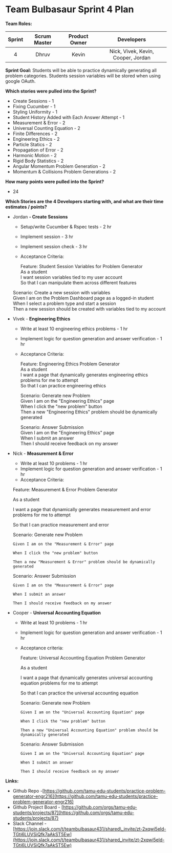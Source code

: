 # Team Bulbasaur Sprint 4 Plan

**Team Roles:**

| Sprint | Scrum Master | Product Owner | Developers |
| :---: | :---: | :---: | :---: |
| 4 | Dhruv | Kevin | Nick, Vivek, Kevin, Cooper, Jordan |

**Sprint Goal:**  Students will be able to practice dynamically generating all problem categories. Students session variables will be stored when using google OAuth. 

**Which stories were pulled into the Sprint?**

* Create Sessions \- 1  
* Fixing Cucumber \- 1  
* Styling Uniformity \- 1
* Student History Added with Each Answer Attempt \- 1  
* Measurement & Error \- 2  
* Universal Counting Equation \- 2  
* Finite Differences \- 2  
* Engineering Ethics \- 2   
* Particle Statics \- 2  
* Propagation of Error \- 2  
* Harmonic Motion \- 2  
* Rigid Body Statistics \- 2  
* Angular Momentum Problem Generation \- 2  
* Momentum & Collisions Problem Generations \- 2

**How many points were pulled into the Sprint?**

* 24

**Which Stories are the 4 Developers starting with, and what are their time estimates / points?**

* Jordan **\- Create Sessions**  
  * Setup/write Cucumber & Rspec tests \- 2 hr  
  * Implement session \- 3 hr  
  * Implement session check \- 3 hr  
  * Acceptance Criteria:

	Feature: Student Session Variables for Problem Generator  
  As a student  
  I want session variables tied to my user account  
  So that I can manipulate them across different features

  Scenario: Create a new session with variables  
    Given I am on the Problem Dashboard page as a logged-in student  
    When I select a problem type and start a session  
    Then a new session should be created with variables tied to my account

* Vivek \- **Engineering Ethics**  
  * Write at least 10 engineering ethics problems \- 1 hr  
  * Implement logic for question generation and answer verification \- 1 hr  
  * Acceptance Criteria:  
      
    Feature: Engineering Ethics Problem Generator  
      As a student  
      I want a page that dynamically generates engineering ethics problems for me to attempt  
      So that I can practice engineering ethics  
      
      Scenario: Generate new Problem  
        Given I am on the "Engineering Ethics" page  
        When I click the "new problem" button  
        Then a new "Engineering Ethics" problem should be dynamically generated  
      
      Scenario: Answer Submission  
        Given I am on the "Engineering Ethics" page  
        When I submit an answer  
        Then I should receive feedback on my answer

* Nick \- **Measurement & Error**   
  * Write at least 10 problems \- 1 hr  
  * Implement logic for question generation and answer verification \- 1 hr  
  * Acceptance Criteria:

  Feature: Measurement & Error Problem Generator

    As a student

    I want a page that dynamically generates measurement and error problems for me to attempt

    So that I can practice measurement and error


    Scenario: Generate new Problem

      Given I am on the "Measurement & Error" page

      When I click the "new problem" button

      Then a new "Measurement & Error" problem should be dynamically generated


    Scenario: Answer Submission

      Given I am on the "Measurement & Error" page

      When I submit an answer

      Then I should receive feedback on my answer


* Cooper \- **Universal Accounting Equation**   
  * Write at least 10 problems \- 1 hr  
  * Implement logic for question generation and answer verification \- 1 hr  
  * Acceptance criteria:

    Feature: Universal Accounting Equation Problem Generator

      As a student

      I want a page that dynamically generates universal accounting equation problems for me to attempt

      So that I can practice the universal accounting equation

    

      Scenario: Generate new Problem

        Given I am on the "Universal Accounting Equation" page

        When I click the "new problem" button

        Then a new "Universal Accounting Equation" problem should be dynamically generated

    

      Scenario: Answer Submission

        Given I am on the "Universal Accounting Equation" page

        When I submit an answer

        Then I should receive feedback on my answer

**Links:**

* Github Repo \-[https://github.com/tamu-edu-students/practice-problem-generator-engr216](https://github.com/tamu-edu-students/practice-problem-generator-engr216)  
* Github Project Board \- [https://github.com/orgs/tamu-edu-students/projects/87](https://github.com/orgs/tamu-edu-students/projects/87)  
* Slack Channel \- [https://join.slack.com/t/teambulbasaur431/shared\_invite/zt-2xqwi5eld-TGti6LUVSiQfk7aAkST5Ew](https://join.slack.com/t/teambulbasaur431/shared_invite/zt-2xqwi5eld-TGti6LUVSiQfk7aAkST5Ew)